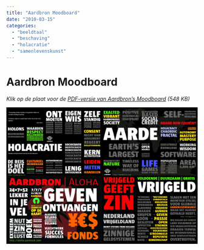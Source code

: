 ```yaml
---
title: "Aardbron Moodboard"
date: "2010-03-15"
categories:
  - "beeldtaal"
  - "beschaving"
  - "holacratie"
  - "samenlevenskunst"
---
```

# Aardbron Moodboard

*Klik op de plaat voor de <a href="/src/Aardbron-Moodboard.pdf" download>PDF-versie van Aardbron’s Moodboard</a> (548 KB)*

<a href="./Aardbron-Moodboard.pdf" download>
  <img src="./Aardbron-Moodboard-pdf.jpg">
</a>